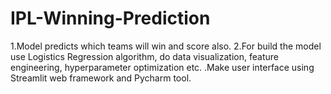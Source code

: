 # IPL-Winning-Prediction
1.Model predicts which teams will win and score also.
2.For build the model use Logistics Regression algorithm, do data 
visualization, feature engineering, hyperparameter optimization etc.
.Make user interface using Streamlit web framework and Pycharm tool.
